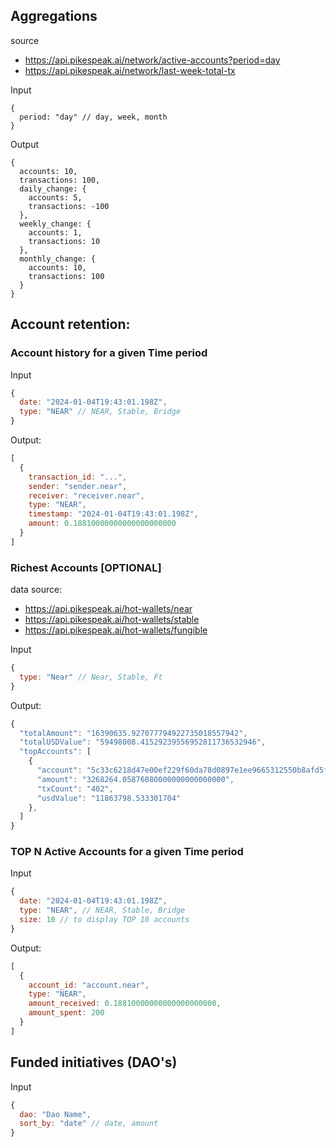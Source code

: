 ## Aggregations

source
- https://api.pikespeak.ai/network/active-accounts?period=day
- https://api.pikespeak.ai/network/last-week-total-tx
  
Input
```
{
  period: "day" // day, week, month
}
```

Output
```
{
  accounts: 10,
  transactions: 100,
  daily_change: {
    accounts: 5,
    transactions: -100
  },
  weekly_change: {
    accounts: 1,
    transactions: 10
  },
  monthly_change: {
    accounts: 10,
    transactions: 100
  }
}
```

## Account retention:

### Account history for a given Time period

Input

```js
{
  date: "2024-01-04T19:43:01.198Z",
  type: "NEAR" // NEAR, Stable, Bridge
}
```

Output:

```js
[
  {
    transaction_id: "...",
    sender: "sender.near",
    receiver: "receiver.near",
    type: "NEAR",
    timestamp: "2024-01-04T19:43:01.198Z",
    amount: 0.18810000000000000000000
  }
]
```

### Richest Accounts [OPTIONAL]
  
data source:
- https://api.pikespeak.ai/hot-wallets/near
- https://api.pikespeak.ai/hot-wallets/stable
- https://api.pikespeak.ai/hot-wallets/fungible

Input

```js
{
  type: "Near" // Near, Stable, Ft
}
```

Output:

```js
{
  "totalAmount": "16390635.927077794922735018557942",
  "totalUSDValue": "59498008.41529239556952811736532946",
  "topAccounts": [
    {
      "account": "5c33c6218d47e00ef229f60da78d0897e1ee9665312550b8afd5f9c7bc6957d2",
      "amount": "3268264.05876080000000000000000",
      "txCount": "402",
      "usdValue": "11863798.533301704"
    },
  ]
}
```

### TOP N Active Accounts for a given Time period

Input

```js
{
  date: "2024-01-04T19:43:01.198Z",
  type: "NEAR", // NEAR, Stable, Bridge
  size: 10 // to display TOP 10 accounts
}
```

Output:

```js
[
  {
    account_id: "account.near",
    type: "NEAR",
    amount_received: 0.18810000000000000000000,
    amount_spent: 200
  }
]
```

 ## Funded initiatives (DAO's)

 Input

```js
{
  dao: "Dao Name",
  sort_by: "date" // date, amount
}
```

